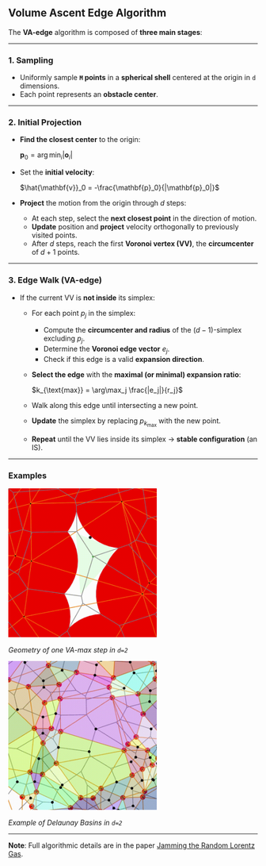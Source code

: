 ## **Volume Ascent Edge Algorithm**

The **VA-edge** algorithm is composed of **three main stages**:

---

### **1. Sampling**

* Uniformly sample **`M` points** in a **spherical shell** centered at the origin in `d` dimensions.
* Each point represents an **obstacle center**.

---

### **2. Initial Projection**

* **Find the closest center** to the origin:

  $\mathbf{p}_0 =\arg\min_{i}|\mathbf{o}_i|$

* Set the **initial velocity**:

  $\hat{\mathbf{v}}_0 = -\frac{\mathbf{p}_0}{|\mathbf{p}_0|}$
  
* **Project** the motion from the origin through $d$ steps:

  * At each step, select the **next closest point** in the direction of motion.
  * **Update** position and **project** velocity orthogonally to previously visited points.
  * After $d$ steps, reach the first **Voronoi vertex (VV)**, the **circumcenter** of $d+1$ points.

---

### **3. Edge Walk (VA-edge)**

* If the current VV is **not inside** its simplex:

  * For each point $p_j$ in the simplex:

    * Compute the **circumcenter and radius** of the $(d-1)$-simplex excluding $p_j$.
    * Determine the **Voronoi edge vector** $e_j$.
    * Check if this edge is a valid **expansion direction**.
  * **Select the edge** with the **maximal (or minimal) expansion ratio**:
    
    $k_{\text{max}} = \arg\max_j \frac{|e_j|}{r_j}$
    
  * Walk along this edge until intersecting a new point.
  * **Update** the simplex by replacing $p_{k_{\text{max}}}$ with the new point.
  * **Repeat** until the VV lies inside its simplex → **stable configuration** (an IS).

---

### Examples
<img src="media/GradientDescentB.gif" width="300" alt="VA-max">

*Geometry of one VA-max step in `d=2`*

<img src="media/Basins.png" width="300" alt="Basin">

*Example of Delaunay Basins in `d=2`*

---

**Note**: Full algorithmic details are in the paper [Jamming the Random Lorentz Gas](https://arxiv.org/abs/2410.05784).
